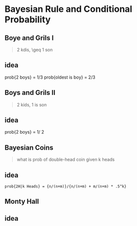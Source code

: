 # Bayesian Rule and Conditional Probability

## Boye and Grils I
> 2 kdis, \geq 1 son
## idea
prob{2 boys} = 1/3
prob{oldest is boy} = 2/3

## Boys and Grils II
> 2 kids, 1 is son
## idea 
prob{2 boys} = 1/ 2

## Bayesian Coins
>what is prob of double-head coin given k heads
## idea
```
prob{2H|k Heads} = {n/(n+m)}/{n/(n+m) + m/(n+m) * .5^k}
```

## Monty Hall
## idea
